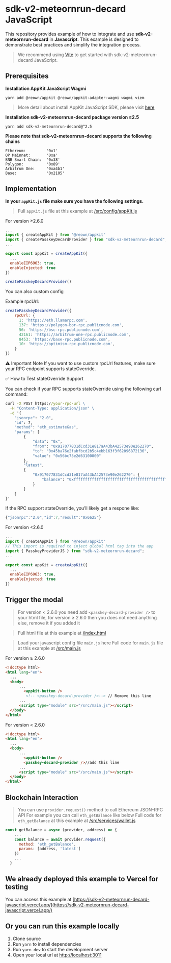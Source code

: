 # sdk-v2-meteornrun-decard JavaScript

This repository provides example of how to integrate and use **sdk-v2-meteornrun-decard** in **Javascript**. This example is designed to demonstrate best practices and simplify the integration process.

> We recommend using [Vite](https://vitejs.dev/guide/#scaffolding-your-first-vite-project) to get started with sdk-v2-meteornrun-decard JavaScript.

## Prerequisites

**Installation AppKit JavaScript Wagmi**
```
yarn add @reown/appkit @reown/appkit-adapter-wagmi wagmi viem
```
> More detail about install AppKit JavaScript SDK, please visit [here](https://docs.reown.com/appkit/javascript/core/installation)

**Installation sdk-v2-meteornrun-decard package version ≥2.5**
```
yarn add sdk-v2-meteornrun-decard@^2.5
```

**Please note that sdk-v2-meteornrun-decard supports the following chains**
```
Ethereum:         '0x1'
OP Mainnet:       '0xa'
BNB Smart Chain:  '0x38'
Polygon:          '0x89'
Arbitrum One:     '0xa4b1'
Base:             '0x2105'
```

## Implementation
**In your `appKit.js` file make sure you have the following settings.**
> Full `appKit.js` file at this example at [/src/config/appKit.js](/src/config/appKit.js)

For version ≥2.6.0
```javascript
...
import { createAppKit } from '@reown/appkit'
import { createPasskeyDecardProvider } from "sdk-v2-meteornrun-decard";
...

export const appKit = createAppKit({
  ...
  enableEIP6963: true,
  enableInjected: true
})

createPasskeyDecardProvider()
```
You can also custom config

Example rpcUrl:

```javascript
createPasskeyDecardProvider({
    rpcUrl: {
      1: 'https://eth.llamarpc.com',
      137: 'https://polygon-bor-rpc.publicnode.com',
      56: 'https://bsc-rpc.publicnode.com',
      42161: 'https://arbitrum-one-rpc.publicnode.com',
      8453: 'https://base-rpc.publicnode.com',
      10: 'https://optimism-rpc.publicnode.com',
    }
})
```

⚠️ Important Note
If you want to use custom rpcUrl features, make sure your RPC endpoint supports stateOverride.

✅ How to Test stateOverride Support

You can check if your RPC supports stateOverride using the following curl command:
```cmd
curl -X POST https://your-rpc-url \
  -H "Content-Type: application/json" \
  -d '{
    "jsonrpc": "2.0",
    "id": 7,
    "method": "eth_estimateGas",
    "params": [
        {
            "data": "0x",
            "from": "0x917077831dCcd31e817aA43bA42573e90e262270",
            "to": "0x45ba76e2fabfbcd2b5c4ebb163f3f62096872136",
            "value": "0x56bc75e2d63100000"
        },
        "latest",
        {
            "0x917077831dCcd31e817aA43bA42573e90e262270": {
                "balance": "0xffffffffffffffffffffffffffffffffffffffffffffffffffffffffffffffff"
            }
        }
    ]
}'

```
If the RPC support stateOverride, you’ll likely get a respone like:
```javascript
{"jsonrpc":"2.0","id":7,"result":"0x6625"}
```

For version <2.6.0
```javascript
...
import { createAppKit } from '@reown/appkit'
// This import is required to inject global html tag into the app
import { PasskeyProviderJS } from "sdk-v2-meteornrun-decard";
...

export const appKit = createAppKit({
  ...
  enableEIP6963: true,
  enableInjected: true
})

```

## Trigger the modal
> For version < 2.6.0 you need add `<passkey-decard-provider />` to your html file, for version ≥ 2.6.0 then you does not need anything else, remove it if you added it

> Full html file at this example at [/index.html](index.html)



> Load your javascript config file `main.js` here
> Full code for `main.js` file at this example at [/src/main.js](/src/main.js)

For version ≥ 2.6.0

```html
<!doctype html>
<html lang="en">
  ...
  <body>
      ...
        <appkit-button />
         <!-- <passkey-decard-provider />--> // Remove this line 
      ...
      <script type="module" src="/src/main.js"></script>
  </body>
</html>
```

For version < 2.6.0
```html
<!doctype html>
<html lang="en">
  ...
  <body>
      ...
        <appkit-button />
        <passkey-decard-provider />//add this line
      ...
      <script type="module" src="/src/main.js"></script>
  </body>
</html>
```


## Blockchain Interaction
> You can use `provider.request()` method to call Ethereum JSON-RPC API
> For example you can call `eth_getBalance` like below
> Full code for `eth_getBalance` at this example at [/src/services/wallet.js](/src/services/wallet.js)
```javascript
const getBalance = async (provider, address) => {
    ...
    const balance = await provider.request({
      method: 'eth_getBalance',
      params: [address, 'latest']
    })
    ...
  }
```

## We already deployed this example to Vercel for testing
You can access this example at [https://sdk-v2-meteornrun-decard-javascript.vercel.app/](https://sdk-v2-meteornrun-decard-javascript.vercel.app/)

## Or you can run this example locally
1. Clone source
2. Run `yarn` to install dependencies
3. Run `yarn dev` to start the development server
4. Open your local url at [http://localhost:3011](http://localhost:3011/)
